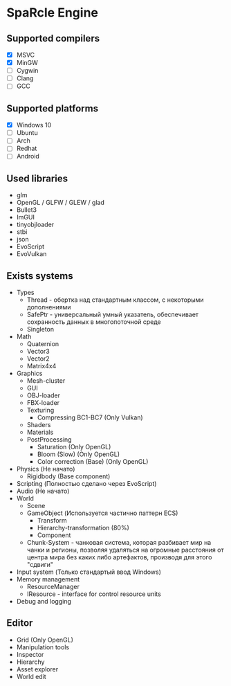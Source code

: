 # SpaRcle Engine

## Supported compilers
- [x] MSVC
- [x] MinGW
- [ ] Cygwin
- [ ] Clang
- [ ] GCC

## Supported platforms
- [x] Windows 10
- [ ] Ubuntu
- [ ] Arch
- [ ] Redhat
- [ ] Android

## Used libraries
  * glm
  * OpenGL / GLFW / GLEW / glad
  * Bullet3
  * ImGUI
  * tinyobjloader
  * stbi
  * json
  * EvoScript
  * EvoVulkan

## Exists systems
  * Types
      * Thread - обертка над стандартным классом, с некоторыми дополнениями
      * SafePtr - универсальный умный указатель, обеспечивает сохранность данных в многопоточной среде
      * Singleton
  * Math
      * Quaternion
      * Vector3
      * Vector2
      * Matrix4x4
  * Graphics
      * Mesh-cluster
      * GUI 
      * OBJ-loader
      * FBX-loader
      * Texturing
        * Compressing BC1-BC7 (Only Vulkan)
      * Shaders
      * Materials
      * PostProcessing
        * Saturation (Only OpenGL)
        * Bloom (Slow) (Only OpenGL)
        * Color correction (Base) (Only OpenGL)
  * Physics (Не начато)
      * Rigidbody (Base component)
  * Scripting (Полностью сделано через EvoScript)
  * Audio (Не начато)
  * World
      * Scene 
      * GameObject (Используется частично паттерн ECS)
         * Transform
         * Hierarchy-transformation (80%)
         * Component
      * Chunk-System - чанковая система, которая разбивает мир на чанки и регионы, позволяя удаляться на огромные расстояния от центра мира без каких либо артефактов, производя для этого "сдвиги"
  * Input system (Только стандартый ввод Windows)
  * Memory management
      * ResourceManager
      * IResource - interface for control resource units
  * Debug and logging
 
## Editor
  * Grid (Only OpenGL)
  * Manipulation tools
  * Inspector 
  * Hierarchy
  * Asset explorer
  * World edit
